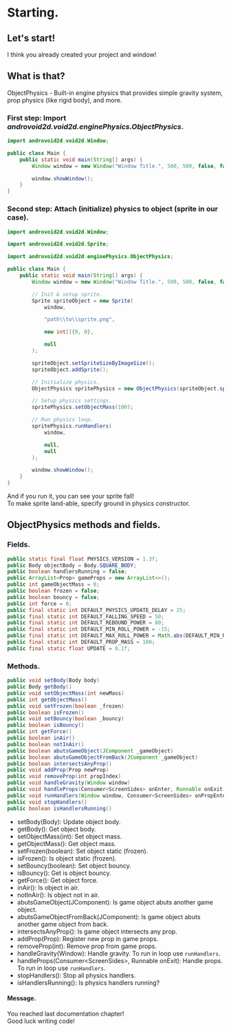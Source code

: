 # Starting.
## Let's start!
I think you already created your project and window!

## What is that?
ObjectPhysics - Built-in engine physics that provides simple gravity system, prop physics (like rigid body), and more.

### First step: Import *androvoid2d.void2d.enginePhysics.ObjectPhysics*.

```java
import androvoid2d.void2d.Window;

public class Main {
    public static void main(String[] args) {
        Window window = new Window("Window Title.", 500, 500, false, false);

        window.showWindow();
    }
}
```

### Second step: Attach (initialize) physics to object (sprite in our case).

```java
import androvoid2d.void2d.Window;

import androvoid2d.void2d.Sprite;

import androvoid2d.void2d.enginePhysics.ObjectPhysics;

public class Main {
    public static void main(String[] args) {
        Window window = new Window("Window Title.", 500, 500, false, false);

        // Init & setup sprite.
        Sprite spriteObject = new Sprite(
            window,

            "path\\to\\sprite.png",

            new int[]{0, 0},

            null
        );

        spriteObject.setSpriteSizeByImageSize();
        spriteObject.addSprite();

        // Initialize physics.
        ObjectPhysics spritePhysics = new ObjectPhysics(spriteObject.sprite);

        // Setup physics settings.
        spritePhysics.setObjectMass(100);

        // Run physics loop.
        spritePhysics.runHandlers(
            window,

            null,
            null
        );

        window.showWindow();
    }
}
```

And if you run it, you can see your sprite fall!<br>
To make sprite land-able, specify ground in physics constructor.

## ObjectPhysics methods and fields.
### Fields.
```java
public static final float PHYSICS_VERSION = 1.3f;
public Body objectBody = Body.SQUARE_BODY;
public boolean handlersRunning = false;
public ArrayList<Prop> gameProps = new ArrayList<>();
public int gameObjectMass = 0;
public boolean frozen = false;
public boolean bouncy = false;
public int force = 0;
public final static int DEFAULT_PHYSICS_UPDATE_DELAY = 25;
public final static int DEFAULT_FALLING_SPEED = 50;
public final static int DEFAULT_REBOUND_POWER = 80;
public final static int DEFAULT_MIN_ROLL_POWER = -15;
public final static int DEFAULT_MAX_ROLL_POWER = Math.abs(DEFAULT_MIN_ROLL_POWER);
public final static int DEFAULT_PROP_MASS = 100;
public final static float UPDATE = 0.1f;
```

### Methods.
```java
public void setBody(Body body)
public Body getBody()
public void setObjectMass(int newMass)
public int getObjectMass()
public void setFrozen(boolean _frozen)
public boolean isFrozen()
public void setBouncy(boolean _bouncy)
public boolean isBouncy()
public int getForce()
public boolean inAir()
public boolean notInAir()
public boolean abutsGameObject(JComponent _gameObject)
public boolean abutsGameObjectFromBack(JComponent _gameObject)
public boolean intersectsAnyProp()
public void addProp(Prop newProp)
public void removeProp(int propIndex)
public void handleGravity(Window window)
public void handleProps(Consumer<ScreenSides> onEnter, Runnable onExit)
public void runHandlers(Window window, Consumer<ScreenSides> onPropEnter, Runnable onPropExit)
public void stopHandlers()
public boolean isHandlersRunning()
```

- setBody(Body): Update object body.
- getBody(): Get object body.
- setObjectMass(int): Set object mass.
- getObjectMass(): Get object mass.
- setFrozen(boolean): Set object static (frozen).
- isFrozen(): Is object static (frozen).
- setBouncy(boolean): Set object bouncy.
- isBouncy(): Get is object bouncy.
- getForce(): Get object force.
- inAir(): Is object in air.
- notInAir(): Is object not in air.
- abutsGameObject(JComponent): Is game object abuts another game object.
- abutsGameObjectFromBack(JComponent): Is game object abuts another game object from back.
- intersectsAnyProp(): Is game object intersects any prop.
- addProp(Prop): Register new prop in game props.
- removeProp(int): Remove prop from game props.
- handleGravity(Window): Handle gravity. To run in loop use ```runHandlers```.
- handleProps(Consumer<ScreenSides<ScreenSides>>, Runnable onExit): Handle props. To run in loop use ``runHandlers``.
- stopHandlers(): Stop all physics handlers.
- isHandlersRunning(): Is physics handlers running?

#### Message.
You reached last documentation chapter!
<br>Good luck writing code!

